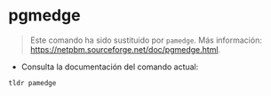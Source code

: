 # pgmedge

> Este comando ha sido sustituido por `pamedge`.
> Más información: <https://netpbm.sourceforge.net/doc/pgmedge.html>.

- Consulta la documentación del comando actual:

`tldr pamedge`

